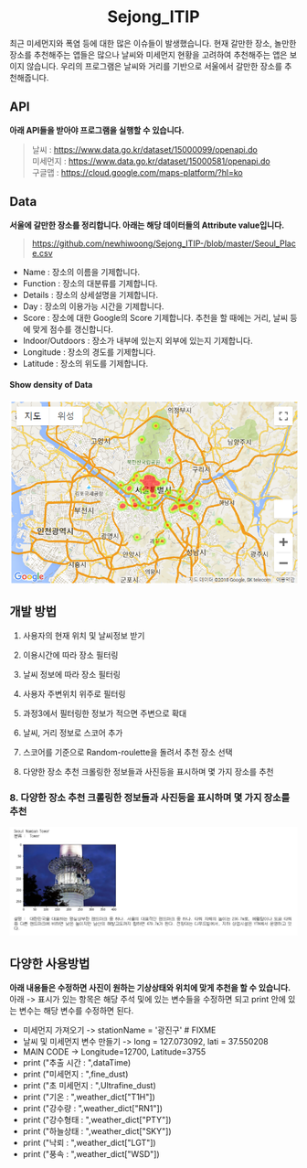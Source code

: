 <h1 align="center">Sejong_ITIP</h1>
최근 미세먼지와 폭염 등에 대한 많은 이슈들이 발생했습니다. 현재 갈만한 장소, 놀만한 장소를 추천해주는 앱들은 많으나 날씨와 미세먼지 현황을 고려하여 추천해주는 앱은 보이지 않습니다. 우리의 프로그램은 날씨와 거리를 기반으로 서울에서 갈만한 장소를 추천해줍니다.

## API
<b>아래 API들을 받아야 프로그램을 실행할 수 있습니다.</b>  
> 날씨 : https://www.data.go.kr/dataset/15000099/openapi.do  
> 미세먼지 : https://www.data.go.kr/dataset/15000581/openapi.do  
> 구글맵 : https://cloud.google.com/maps-platform/?hl=ko  

## Data
<b>서울에 갈만한 장소를 정리합니다. 아래는 해당 데이터들의 Attribute value입니다.</b>  
> https://github.com/newhiwoong/Sejong_ITIP-/blob/master/Seoul_Place.csv

- Name : 장소의 이름을 기제합니다.
- Function :  장소의 대분류를 기제합니다.
- Details : 장소의 상세설명을 기제합니다.
- Day : 장소의 이용가능 시간을 기제합니다.
- Score : 장소에 대한 Google의 Score 기제합니다. 추천을 할 때에는 거리, 날씨 등에 맞게 점수를 갱신합니다.
- Indoor/Outdoors : 장소가 내부에 있는지 외부에 있는지 기제합니다.
- Longitude : 장소의 경도를 기제합니다.
- Latitude : 장소의 위도를 기제합니다.

#### Show density of Data  
![](image/map.PNG)


## 개발 방법
1. 사용자의 현재 위치 및 날씨정보 받기

2. 이용시간에 따라 장소 필터링

3. 날씨 정보에 따라 장소 필터링

4. 사용자 주변위치 위주로 필터링

5. 과정3에서 필터링한 정보가 적으면 주변으로 확대

6. 날씨, 거리 정보로 스코어 추가

7. 스코어를 기준으로 Random-roulette을 돌려서 추천 장소 선택

8. 다양한 장소 추천 크롤링한 정보들과 사진등을 표시하며 몇 가지 장소를 추천

### 8. 다양한 장소 추천 크롤링한 정보들과 사진등을 표시하며 몇 가지 장소를 추천
![](image/result.PNG)

## 다양한 사용방법
<b>아래 내용들은 수정하면 사진이 원하는 기상상태와 위치에 맞게 추천을 할 수 있습니다.</b>  
아래 -> 표시가 있는 항목은 해당 주석 및에 있는 변수들을 수정하면 되고 print 안에 있는 변수는 해당 변수를 수정하면 된다.  
- 미세먼지 가져오기 -> stationName = '광진구' # FIXME
- 날씨 및 미세먼지 변수 만들기 -> long = 127.073092, lati = 37.550208 
- MAIN CODE -> Longitude=12700, Latitude=3755
- print ("추출 시간   : ",dataTime)
- print ("미세먼지    : ",fine_dust)
- print ("초 미세먼지 : ",Ultrafine_dust)
- print ("기온        : ",weather_dict["T1H"])
- print ("강수량      : ",weather_dict["RN1"])
- print ("강수형태    : ",weather_dict["PTY"])
- print ("하늘상태    : ",weather_dict["SKY"])
- print ("낙뢰        : ",weather_dict["LGT"])
- print ("풍속        : ",weather_dict["WSD"])